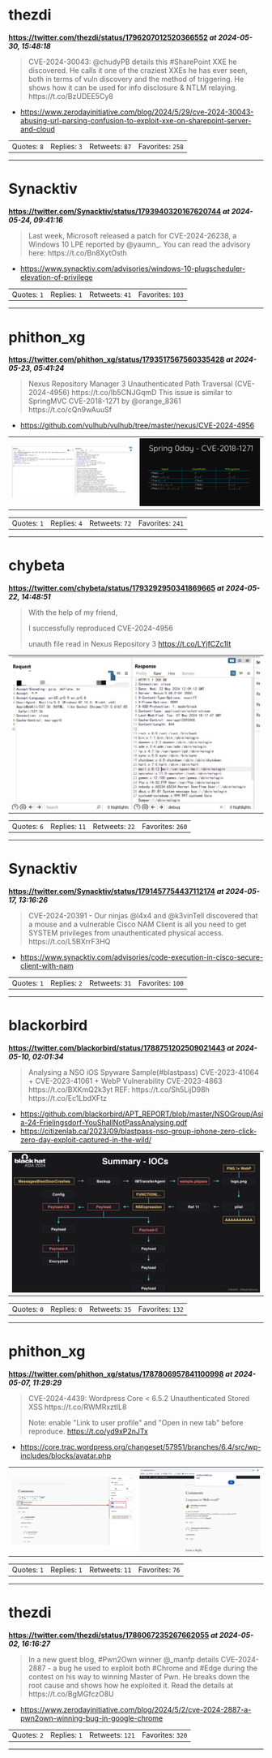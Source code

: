 # thezdi
**https://twitter.com/thezdi/status/1796207012520366552 _at 2024-05-30, 15:48:18_**
<blockquote>
CVE-2024-30043: @chudyPB details this #SharePoint XXE he discovered. He calls it one of the craziest XXEs he has ever seen, both in terms of vuln discovery and the method of triggering. He shows how it can be used for info disclosure &amp; NTLM relaying. https://t.co/BzUDEE5Cy8
</blockquote>

* https://www.zerodayinitiative.com/blog/2024/5/29/cve-2024-30043-abusing-url-parsing-confusion-to-exploit-xxe-on-sharepoint-server-and-cloud

<table><tr>
<td>Quotes: <code>8</code></td>
<td>Replies: <code>3</code></td>
<td>Retweets: <code>87</code></td>
<td>Favorites: <code>258</code></td>
</tr></table>

---

# Synacktiv
**https://twitter.com/Synacktiv/status/1793940320167620744 _at 2024-05-24, 09:41:16_**
<blockquote>
Last week, Microsoft released a patch for CVE-2024-26238, a Windows 10 LPE reported by @yaumn_. You can read the advisory here:
https://t.co/Bn8XytOsth
</blockquote>

* https://www.synacktiv.com/advisories/windows-10-plugscheduler-elevation-of-privilege

<table><tr>
<td>Quotes: <code>1</code></td>
<td>Replies: <code>1</code></td>
<td>Retweets: <code>41</code></td>
<td>Favorites: <code>103</code></td>
</tr></table>

---

# phithon_xg
**https://twitter.com/phithon_xg/status/1793517567560335428 _at 2024-05-23, 05:41:24_**
<blockquote>
Nexus Repository Manager 3 Unauthenticated Path Traversal (CVE-2024-4956)
https://t.co/lb5CNJGqmD
This issue is similar to SpringMVC CVE-2018-1271 by @orange_8361 https://t.co/cQn9wAuuSf
</blockquote>

* https://github.com/vulhub/vulhub/tree/master/nexus/CVE-2024-4956

<table><tr>
<td><img src="pictures/5f472c635064e3f262199a20f3f601d6adfc295f58fac1e05e59af89ecf96d51.jpg" alt="5f472c635064e3f262199a20f3f601d6adfc295f58fac1e05e59af89ecf96d51.jpg"></td>
<td><img src="pictures/86ec3164caa568a29faa0acfea23144145bb6a97c8deb0020434f6ee0330b5ae.jpg" alt="86ec3164caa568a29faa0acfea23144145bb6a97c8deb0020434f6ee0330b5ae.jpg"></td>
</table></tr>
<table><tr>
<td>Quotes: <code>1</code></td>
<td>Replies: <code>4</code></td>
<td>Retweets: <code>72</code></td>
<td>Favorites: <code>241</code></td>
</tr></table>

---

# chybeta
**https://twitter.com/chybeta/status/1793292950341869665 _at 2024-05-22, 14:48:51_**
<blockquote>
With the help of my friend, 

I successfully reproduced  CVE-2024-4956

unauth file read in Nexus Repository 3 https://t.co/LYjfCZc1It
</blockquote>

<table><tr>
<td><img src="pictures/3fc3dac9af5eb6dbaa250e8b8fe6f80aae5fa18131ac8f3deed6785df6a2c0f8.jpg" alt="3fc3dac9af5eb6dbaa250e8b8fe6f80aae5fa18131ac8f3deed6785df6a2c0f8.jpg"></td>
</table></tr>
<table><tr>
<td>Quotes: <code>6</code></td>
<td>Replies: <code>11</code></td>
<td>Retweets: <code>22</code></td>
<td>Favorites: <code>260</code></td>
</tr></table>

---

# Synacktiv
**https://twitter.com/Synacktiv/status/1791457754437112174 _at 2024-05-17, 13:16:26_**
<blockquote>
CVE-2024-20391 - Our ninjas @l4x4 and @k3vinTell discovered that a mouse and a vulnerable Cisco NAM Client is all you need to get SYSTEM privileges from unauthenticated physical access.
https://t.co/L5BXrrF3HQ
</blockquote>

* https://www.synacktiv.com/advisories/code-execution-in-cisco-secure-client-with-nam

<table><tr>
<td>Quotes: <code>1</code></td>
<td>Replies: <code>2</code></td>
<td>Retweets: <code>31</code></td>
<td>Favorites: <code>100</code></td>
</tr></table>

---

# blackorbird
**https://twitter.com/blackorbird/status/1788751202509021443 _at 2024-05-10, 02:01:34_**
<blockquote>
Analysing a NSO iOS Spyware Sample(#blastpass)
CVE-2023-41064 + CVE-2023-41061 + WebP Vulnerability CVE-2023-4863
https://t.co/BXKmQ2k3yt
REF:
https://t.co/Sh5LijD98h https://t.co/Ec1LbdXFtz
</blockquote>

* https://github.com/blackorbird/APT_REPORT/blob/master/NSOGroup/Asia-24-Frielingsdorf-YouShallNotPassAnalysing.pdf
* https://citizenlab.ca/2023/09/blastpass-nso-group-iphone-zero-click-zero-day-exploit-captured-in-the-wild/

<table><tr>
<td><img src="pictures/8ff92ca738823dc4644c93c6f096cc165c8d1bee0a9d06bb31c7d5187fc4d30d.jpg" alt="8ff92ca738823dc4644c93c6f096cc165c8d1bee0a9d06bb31c7d5187fc4d30d.jpg"></td>
</table></tr>
<table><tr>
<td>Quotes: <code>0</code></td>
<td>Replies: <code>0</code></td>
<td>Retweets: <code>35</code></td>
<td>Favorites: <code>132</code></td>
</tr></table>

---

# phithon_xg
**https://twitter.com/phithon_xg/status/1787806957841100998 _at 2024-05-07, 11:29:29_**
<blockquote>
CVE-2024-4439: Wordpress Core &lt; 6.5.2 Unauthenticated Stored XSS 
https://t.co/RWMRxztIL8

Note: enable "Link to user profile" and "Open in new tab" before reproduce. https://t.co/yd9xP2nJTx
</blockquote>

* https://core.trac.wordpress.org/changeset/57951/branches/6.4/src/wp-includes/blocks/avatar.php

<table><tr>
<td><img src="pictures/0cfeb9cc1ff20ae71d433112621582df4c375c4a50ce55001761fe02ec4373eb.jpg" alt="0cfeb9cc1ff20ae71d433112621582df4c375c4a50ce55001761fe02ec4373eb.jpg"></td>
<td><img src="pictures/5904ed176b774ad007198d2b60856d4a40be1f6590bf1387632bac880e66a24d.jpg" alt="5904ed176b774ad007198d2b60856d4a40be1f6590bf1387632bac880e66a24d.jpg"></td>
</table></tr>
<table><tr>
<td>Quotes: <code>1</code></td>
<td>Replies: <code>1</code></td>
<td>Retweets: <code>11</code></td>
<td>Favorites: <code>76</code></td>
</tr></table>

---

# thezdi
**https://twitter.com/thezdi/status/1786067235267662055 _at 2024-05-02, 16:16:27_**
<blockquote>
In a new guest blog, #Pwn2Own winner @_manfp details CVE-2024-2887 - a bug he used to exploit both #Chrome and #Edge during the contest on his way to winning Master of Pwn. He breaks down the root cause and shows how he exploited it. Read the details at https://t.co/BgMGfczO8U
</blockquote>

* https://www.zerodayinitiative.com/blog/2024/5/2/cve-2024-2887-a-pwn2own-winning-bug-in-google-chrome

<table><tr>
<td>Quotes: <code>2</code></td>
<td>Replies: <code>1</code></td>
<td>Retweets: <code>121</code></td>
<td>Favorites: <code>320</code></td>
</tr></table>

---

